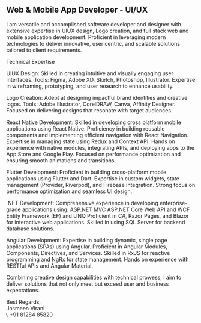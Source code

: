<H2> Web & Mobile App Developer - UI/UX </H2>
I am versatile and accomplished software developer and designer with extensive expertise in UIUX design, Logo creation, and full stack web and mobile application development. Proficient in leveraging modern technologies to deliver innovative, user centric, and scalable solutions tailored to client requirements.

Technical Expertise

UIUX Design:
Skilled in creating intuitive and visually engaging user interfaces.
Tools: Figma, Adobe XD, Sketch, Photoshop, Illustrator.
Expertise in wireframing, prototyping, and user research to enhance usability.

Logo Creation:
Adept at designing impactful brand identities and creative logos.
Tools: Adobe Illustrator, CorelDRAW, Canva, Affinity Designer.
Focused on delivering designs that resonate with target audiences.

React Native Development:
Skilled in developing cross platform mobile applications using React Native.
Proficiency in building reusable components and implementing efficient navigation with React Navigation.
Expertise in managing state using Redux and Context API.
Hands on experience with native modules, integrating APIs, and deploying apps to the App Store and Google Play.
Focused on performance optimization and ensuring smooth animations and transitions.

Flutter Development:
Proficient in building cross-platform mobile applications using Flutter and Dart.
Expertise in custom widgets, state management (Provider, Riverpod), and Firebase integration.
Strong focus on performance optimization and seamless UI design.

.NET Development:
Comprehensive experience in developing enterprise-grade applications using:
ASP.NET MVC
ASP.NET Core
Web API and WCF
Entity Framework (EF) and LINQ
Proficient in C#, Razor Pages, and Blazor for interactive web applications.
Skilled in using SQL Server for backend database solutions.

Angular Development:
Expertise in building dynamic, single page applications (SPAs) using Angular.
Proficient in Angular Modules, Components, Directives, and Services.
Skilled in RxJS for reactive programming and NgRx for state management.
Hands on experience with RESTful APIs and Angular Material.

Combining creative design capabilities with technical prowess, I aim to deliver solutions that not only meet but exceed user and business expectations.

Best Regards, <br>
Jasmeen Virani <br>
📞 +91 81284 85820 <br>

